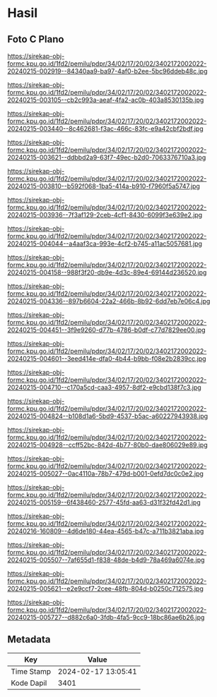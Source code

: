 # Hasil

## Foto C Plano

https://sirekap-obj-formc.kpu.go.id/1fd2/pemilu/pdpr/34/02/17/20/02/3402172002022-20240215-002919--84340aa9-ba97-4af0-b2ee-5bc96ddeb48c.jpg

https://sirekap-obj-formc.kpu.go.id/1fd2/pemilu/pdpr/34/02/17/20/02/3402172002022-20240215-003105--cb2c993a-aeaf-4fa2-ac0b-403a8530135b.jpg

https://sirekap-obj-formc.kpu.go.id/1fd2/pemilu/pdpr/34/02/17/20/02/3402172002022-20240215-003440--8c462681-f3ac-466c-83fc-e9a42cbf2bdf.jpg

https://sirekap-obj-formc.kpu.go.id/1fd2/pemilu/pdpr/34/02/17/20/02/3402172002022-20240215-003621--ddbbd2a9-63f7-49ec-b2d0-7063376710a3.jpg

https://sirekap-obj-formc.kpu.go.id/1fd2/pemilu/pdpr/34/02/17/20/02/3402172002022-20240215-003810--b592f068-1ba5-414a-b910-f7960f5a5747.jpg

https://sirekap-obj-formc.kpu.go.id/1fd2/pemilu/pdpr/34/02/17/20/02/3402172002022-20240215-003936--7f3af129-2ceb-4cf1-8430-6099f3e639e2.jpg

https://sirekap-obj-formc.kpu.go.id/1fd2/pemilu/pdpr/34/02/17/20/02/3402172002022-20240215-004044--a4aaf3ca-993e-4cf2-b745-a11ac5057681.jpg

https://sirekap-obj-formc.kpu.go.id/1fd2/pemilu/pdpr/34/02/17/20/02/3402172002022-20240215-004158--988f3f20-db9e-4d3c-89e4-69144d236520.jpg

https://sirekap-obj-formc.kpu.go.id/1fd2/pemilu/pdpr/34/02/17/20/02/3402172002022-20240215-004336--897b6604-22a2-466b-8b92-6dd7eb7e06c4.jpg

https://sirekap-obj-formc.kpu.go.id/1fd2/pemilu/pdpr/34/02/17/20/02/3402172002022-20240215-004451--3f9e9260-d77b-4786-b0df-c77d7829ee00.jpg

https://sirekap-obj-formc.kpu.go.id/1fd2/pemilu/pdpr/34/02/17/20/02/3402172002022-20240215-004601--3eed414e-dfa0-4b44-b9bb-f08e2b2839cc.jpg

https://sirekap-obj-formc.kpu.go.id/1fd2/pemilu/pdpr/34/02/17/20/02/3402172002022-20240215-004710--c170a5cd-caa3-4957-8df2-e9cbd138f7c3.jpg

https://sirekap-obj-formc.kpu.go.id/1fd2/pemilu/pdpr/34/02/17/20/02/3402172002022-20240215-004824--b108d1a6-5bd9-4537-b5ac-a60227943938.jpg

https://sirekap-obj-formc.kpu.go.id/1fd2/pemilu/pdpr/34/02/17/20/02/3402172002022-20240215-004928--ccff52bc-842d-4b77-80b0-dae806029e89.jpg

https://sirekap-obj-formc.kpu.go.id/1fd2/pemilu/pdpr/34/02/17/20/02/3402172002022-20240215-005027--0ac4110a-78b7-479d-b001-0efd7dc0c0e2.jpg

https://sirekap-obj-formc.kpu.go.id/1fd2/pemilu/pdpr/34/02/17/20/02/3402172002022-20240215-005159--6f438460-2577-45fd-aa63-d31f32fd42d1.jpg

https://sirekap-obj-formc.kpu.go.id/1fd2/pemilu/pdpr/34/02/17/20/02/3402172002022-20240216-160809--4d6de180-44ea-4565-b47c-a711b3821aba.jpg

https://sirekap-obj-formc.kpu.go.id/1fd2/pemilu/pdpr/34/02/17/20/02/3402172002022-20240215-005507--7af655d1-f838-48de-b4d9-78a469a6074e.jpg

https://sirekap-obj-formc.kpu.go.id/1fd2/pemilu/pdpr/34/02/17/20/02/3402172002022-20240215-005621--e2e9ccf7-2cee-48fb-804d-b0250c712575.jpg

https://sirekap-obj-formc.kpu.go.id/1fd2/pemilu/pdpr/34/02/17/20/02/3402172002022-20240215-005727--d882c6a0-3fdb-4fa5-9cc9-18bc86ae6b26.jpg


## Metadata

| Key        | Value               |
| ---------- | ------------------- |
| Time Stamp | 2024-02-17 13:05:41 |
| Kode Dapil | 3401                |



